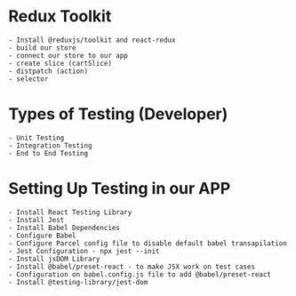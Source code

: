 # Redux Toolkit
    - Install @reduxjs/toolkit and react-redux
    - build our store
    - connect our store to our app
    - create slice (cartSlice)
    - distpatch (action)
    - selector

# Types of Testing (Developer)
    - Unit Testing
    - Integration Testing
    - End to End Testing

# Setting Up Testing in our APP
    - Install React Testing Library
    - Install Jest
    - Install Babel Dependencies
    - Configure Babel
    - Configure Parcel config file to disable default babel transapilation
    - Jest Configuration - npx jest --init
    - Install jsDOM Library
    - Install @babel/preset-react - to make JSX work on test cases
    - Configuration on babel.config.js file to add @babel/preset-react
    - Install @testing-library/jest-dom
